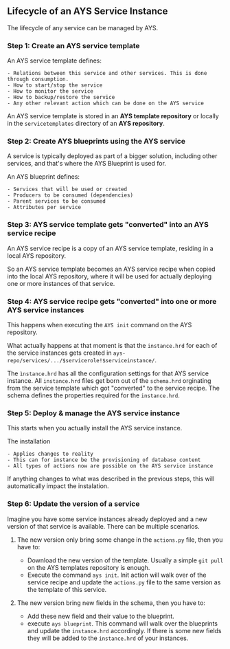 ## Lifecycle of an AYS Service Instance

The lifecycle of any service can be managed by AYS.


### Step 1: Create an AYS service template

An AYS service template defines:

    - Relations between this service and other services. This is done through consumption.
    - How to start/stop the service
    - How to monitor the service
    - How to backup/restore the service
    - Any other relevant action which can be done on the AYS service

An AYS service template is stored in an **AYS template repository** or locally in the `servicetemplates` directory of an **AYS repository**.


### Step 2: Create AYS blueprints using the AYS service

A service is typically deployed as part of a bigger solution, including other services, and that's where the AYS Blueprint is used for.

An AYS blueprint defines:

    - Services that will be used or created
    - Producers to be consumed (dependencies)  
    - Parent services to be consumed  
    - Attributes per service


### Step 3: AYS service template gets "converted" into an AYS service recipe

An AYS service recipe is a copy of an AYS service template, residing in a local AYS repository.

So an AYS service template becomes an AYS service recipe when copied into the local AYS repository, where it will be used for actually deploying one or more instances of that service.


### Step 4: AYS service recipe gets "converted" into one or more AYS service instances

This happens when executing the `AYS init` command on the AYS repository.

What actually happens at that moment is that the `instance.hrd` for each of the service instances gets created in `ays-repo/services/.../$servicerole!$serviceinstance/`.

The `ìnstance.hrd` has all the configuration settings for that AYS service instance. All `instance.hrd` files get born out of the `schema.hrd` orginating from the service template which got "converted" to the service recipe. The schema defines the properties required for the `instance.hrd`.


### Step 5: Deploy & manage the AYS service instance

This starts when you actually install the AYS service instance.

The installation

    - Applies changes to reality
    - This can for instance be the provisioning of database content
    - All types of actions now are possible on the AYS service instance

If anything changes to what was described in the previous steps, this will automatically impact the instalation.


### Step 6: Update the version of a service

Imagine you have some service instances already deployed and a new version of that service is available. There can be multiple scenarios.

1. The new version only bring some change in the `actions.py` file, then you have to:
    - Download the new version of the template. Usually a simple `git pull` on the AYS templates repository is enough.
    - Execute the command `ays init`. Init action will walk over of the service recipe and update the `actions.py` file to the same version as the template of this service.

2. The new version bring new fields in the schema, then you have to:
    - Add these new field and their value to the blueprint.
    - execute `ays blueprint`. This command will walk over the blueprints and update the `instance.hrd` accordingly. If there is some new fields they will be added to the `instance.hrd` of your instances.